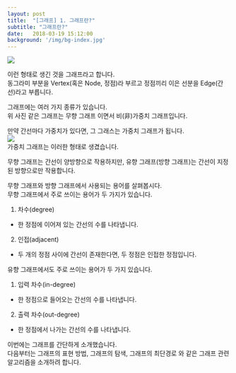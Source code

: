 ```yaml
---
layout: post
title:  "[그래프] 1. 그래프란?"
subtitle: "그래프란?"
date:   2018-03-19 15:12:00
background: '/img/bg-index.jpg'
---
```


<img src = "https://upload.wikimedia.org/wikipedia/commons/thumb/5/5b/6n-graf.svg/333px-6n-graf.svg.png"><br>

이런 형태로 생긴 것을 그래프라고 합니다.<br>
동그라미 부분을 Vertex(혹은 Node, 정점)라 부르고 정점끼리 이은 선분을 Edge(간선)라고 부릅니다.<br>

그래프에는 여러 가지 종류가 있습니다.<br>
위 사진 같은 그래프는 무향 그래프 이면서 비(非)가중치 그래프입니다.<br>

만약 간선마다 가중치가 있다면, 그 그래스는 가중치 그래프가 됩니다.<br>
<img src = "https://i.imgur.com/v5yXFJe.png"><br>
가중치 그래프는 이러한 형태로 생겼습니다.<br>

무향 그래프는 간선이 양방향으로 작용하지만, 유향 그래프(방향 그래프)는 간선이 지정된 방향으로만 작용합니다.<br>

무향 그래프와 방향 그래프에서 사용되는 용어를 살펴봅시다.<br>
무향 그래프에서 주로 쓰이는 용어가 두 가지가 있습니다.
1. 차수(degree)
  * 한 정점에 이어져 있는 간선의 수를 나타냅니다.
2. 인접(adjacent)
  * 두 개의 정점 사이에 간선이 존재한다면, 두 정점은 인접한 정점입니다.

유향 그래프에서도 주로 쓰이는 용어가 두 가지 있습니다.
1. 입력 차수(in-degree)
  * 한 정점으로 들어오는 간선의 수를 나타냅니다.
2. 출력 차수(out-degree)
  * 한 정점에서 나가는 간선의 수를 나타냅니다.

이번에는 그래프를 간단하게 소개했습니다.<br>
다음부터는 그래프의 표현 방법, 그래프의 탐색, 그래프의 최단경로 와 같은 그래프 관련 알고리즘을 소개하려 합니다.
